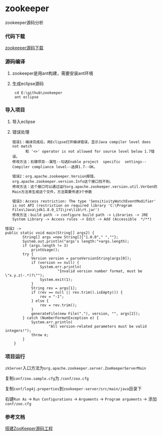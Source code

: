 # zookeeper
zookeeper源码分析

### 代码下载
[zookeeper源码下载](https://github.com/apache/zookeeper/releases)

### 源码编译
1. zookeeper是用ant构建，需要安装ant环境
2. 生成eclipse源码  

		cd E:\github\zookeeper
		ant eclipse

### 导入项目
1.  导入eclipse
2.	错误处理
		
		错误1：编译完成后，用Eclipse打开编译错误，显示Java compiler level does not match 
		      和 '<>' operator is not allowed for source level below 1.7错误。
		修改方法：右键项目--属性--勾选Enable project  specific  settings--Compiler compliance level--选择1.7--OK。
		
		错误2：org.apache.zookeeper.Version报错，org.apache.zookeeper.version.Info这个接口找不到。
		修改方法：这个接口可以通过运行org.apache.zookeeper.version.util.VerGen的Main方法来生成这个文件，方法需要传递3个参数
		
		错误3：Access restriction: The type 'SensitivityWatchEventModifier' is not API (restriction on required library 'C:\Program Files\Java\jdk1.8.0_171\jre\lib\rt.jar')
		修改方法：build path -> configure build path -> Libraries -> JRE System Library -> Access rules -> Edit -> Add (Accessible  */**)

```java(3个参数写死)
错误2 ->
public static void main(String[] args2) {
        String[] args =new String[]{"1.0.0"," ",""};
        System.out.println("args's length:"+args.length);
        if (args.length != 3)
            printUsage();
        try {
            Version version = parseVersionString(args[0]);
            if (version == null) {
                System.err.println(
                        "Invalid version number format, must be \"x.y.z(-.*)?\"");
                System.exit(1);
            }
            String rev = args[1];
            if (rev == null || rev.trim().isEmpty()) {
                rev = "-1";
            } else {
                rev = rev.trim();
            }
            generateFile(new File("."), version, "", args[2]);
        } catch (NumberFormatException e) {
            System.err.println(
                    "All version-related parameters must be valid integers!");
            throw e;
        }
    }
```


### 项目运行

`zkServer`入口方法为`org.apache.zookeeper.server.ZooKeeperServerMain` 
   
复制`conf/zoo.sample.cfg`为 `/conf/zoo.cfg`   

复制`conf/log4j.properties`到`zookeeper-server/src/main/java`目录下
  
右键`Run As` -> `Run Configurations` -> `Arguments` -> `Program arguments` -> 添加 `conf/zoo.cfg`


### 参考文档

[搭建ZooKeeper源码工程](https://www.cnblogs.com/gudi/p/8068610.html)
